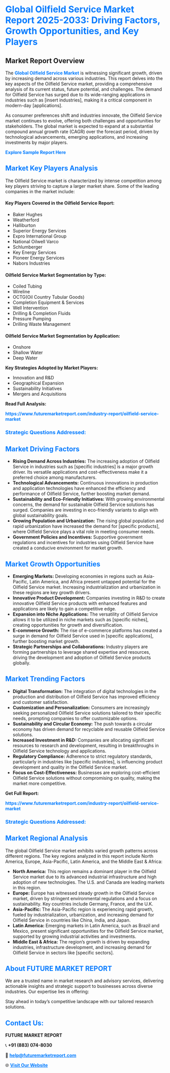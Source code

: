 <h1 style="color: #007BFF;">Global Oilfield Service Market Report 2025-2033: Driving Factors, Growth Opportunities, and Key Players</h1>

<section id="overview">
<h2>Market Report Overview</h2>
<p>The <a href="https://www.futuremarketreport.com/industry-report/oilfield-service-market" style="color: #007BFF; text-decoration: none;"><strong>Global Oilfield Service Market</strong></a> is witnessing significant growth, driven by increasing demand across various industries. This report delves into the key aspects of the Oilfield Service market, providing a comprehensive analysis of its current status, future potential, and challenges. The demand for Oilfield Service has surged due to its wide-ranging applications in industries such as [insert industries], making it a critical component in modern-day [applications].</p>
<p>As consumer preferences shift and industries innovate, the Oilfield Service market continues to evolve, offering both challenges and opportunities for stakeholders. The global market is expected to expand at a substantial compound annual growth rate (CAGR) over the forecast period, driven by technological advancements, emerging applications, and increasing investments by major players.</p>
</section>

<section id="overview">
<p><a href="https://www.futuremarketreport.com/request-sample/reportId=99051" style="color: #007BFF; text-decoration: none;"><strong>Explore Sample Report Here</strong></a></p>
</section>

<section id="key-players">
<h2 style="color: #007BFF;">Market Key Players Analysis</h2>
<p>The Oilfield Service market is characterized by intense competition among key players striving to capture a larger market share. Some of the leading companies in the market include:</p>
<h4>Key Players Covered in the Oilfield Service Report:</h4>
<ul><li>Baker Hughes</li><li>Weatherford</li><li>Halliburton</li><li>Superior Energy Services</li><li>Expro International Group</li><li>National Oilwell Varco</li><li>Schlumberger</li><li>Key Energy Services</li><li>Pioneer Energy Services</li><li>Nabors Industries</li></ul>
<h4>Oilfield Service Market Segmentation by Type:</h4>
<ul><li>Coiled Tubing</li><li>Wireline</li><li>OCTG(Oil Country Tubular Goods)</li><li>Completion Equipment &amp; Services</li><li>Well Intervention</li><li>Drilling &amp; Completion Fluids</li><li>Pressure Pumping</li><li>Drilling Waste Management</li></ul>

<h4>Oilfield Service Market Segmentation by Application:</h4>
<ul><li>Onshore</li><li>Shallow Water</li><li>Deep Water</li></ul>
<p><strong>Key Strategies Adopted by Market Players:</strong></p>
<ul>
<li>Innovation and R&D</li>
<li>Geographical Expansion</li>
<li>Sustainability Initiatives</li>
<li>Mergers and Acquisitions</li>
</ul>
</section>

<section>
<p><strong>Read Full Analysis: </strong></p><a href="https://www.futuremarketreport.com/industry-report/oilfield-service-market" style="color: #007BFF; text-decoration: none;"><strong>https://www.futuremarketreport.com/industry-report/oilfield-service-market</strong></a>
<h3 style="color: #007BFF;">Strategic Questions Addressed:</h3>
</section>

<section id="driving-factors">
<h2 style="color: #007BFF;">Market Driving Factors</h2>
<ul>
<li><strong>Rising Demand Across Industries:</strong> The increasing adoption of Oilfield Service in industries such as [specific industries] is a major growth driver. Its versatile applications and cost-effectiveness make it a preferred choice among manufacturers.</li>
<li><strong>Technological Advancements:</strong> Continuous innovations in production and application technologies have enhanced the efficiency and performance of Oilfield Service, further boosting market demand.</li>
<li><strong>Sustainability and Eco-Friendly Initiatives:</strong> With growing environmental concerns, the demand for sustainable Oilfield Service solutions has surged. Companies are investing in eco-friendly variants to align with global sustainability goals.</li>
<li><strong>Growing Population and Urbanization:</strong> The rising global population and rapid urbanization have increased the demand for [specific products], where Oilfield Service plays a vital role in meeting consumer needs.</li>
<li><strong>Government Policies and Incentives:</strong> Supportive government regulations and incentives for industries using Oilfield Service have created a conducive environment for market growth.</li>
</ul>
</section>

<section id="growth-opportunities">
<h2 style="color: #007BFF;">Market Growth Opportunities</h2>
<ul>
<li><strong>Emerging Markets:</strong> Developing economies in regions such as Asia-Pacific, Latin America, and Africa present untapped potential for the Oilfield Service market. Increasing industrialization and urbanization in these regions are key growth drivers.</li>
<li><strong>Innovative Product Development:</strong> Companies investing in R&D to create innovative Oilfield Service products with enhanced features and applications are likely to gain a competitive edge.</li>
<li><strong>Expansion into Niche Applications:</strong> The versatility of Oilfield Service allows it to be utilized in niche markets such as [specific niches], creating opportunities for growth and diversification.</li>
<li><strong>E-commerce Growth:</strong> The rise of e-commerce platforms has created a surge in demand for Oilfield Service used in [specific applications], further boosting market growth.</li>
<li><strong>Strategic Partnerships and Collaborations:</strong> Industry players are forming partnerships to leverage shared expertise and resources, driving the development and adoption of Oilfield Service products globally.</li>
</ul>
</section>

<section id="trending-factors">
<h2 style="color: #007BFF;">Market Trending Factors</h2>
<ul>
<li><strong>Digital Transformation:</strong> The integration of digital technologies in the production and distribution of Oilfield Service has improved efficiency and customer satisfaction.</li>
<li><strong>Customization and Personalization:</strong> Consumers are increasingly seeking personalized Oilfield Service solutions tailored to their specific needs, prompting companies to offer customizable options.</li>
<li><strong>Sustainability and Circular Economy:</strong> The push towards a circular economy has driven demand for recyclable and reusable Oilfield Service solutions.</li>
<li><strong>Increased Investment in R&D:</strong> Companies are allocating significant resources to research and development, resulting in breakthroughs in Oilfield Service technology and applications.</li>
<li><strong>Regulatory Compliance:</strong> Adherence to strict regulatory standards, particularly in industries like [specific industries], is influencing product development and quality in the Oilfield Service market.</li>
<li><strong>Focus on Cost-Effectiveness:</strong> Businesses are exploring cost-efficient Oilfield Service solutions without compromising on quality, making the market more competitive.</li>
</ul>
</section>

<section>
<p><strong>Get Full Report: </strong></p><a href="https://www.futuremarketreport.com/industry-report/oilfield-service-market" style="color: #007BFF; text-decoration: none;"><strong>https://www.futuremarketreport.com/industry-report/oilfield-service-market</strong></a>
<h3 style="color: #007BFF;">Strategic Questions Addressed:</h3>
</section>


<section id="regional-analysis">
<h2 style="color: #007BFF;">Market Regional Analysis</h2>
<p>The global Oilfield Service market exhibits varied growth patterns across different regions. The key regions analyzed in this report include North America, Europe, Asia-Pacific, Latin America, and the Middle East & Africa:</p>
<ul>
<li><strong>North America:</strong> This region remains a dominant player in the Oilfield Service market due to its advanced industrial infrastructure and high adoption of new technologies. The U.S. and Canada are leading markets in this region.</li>
<li><strong>Europe:</strong> Europe has witnessed steady growth in the Oilfield Service market, driven by stringent environmental regulations and a focus on sustainability. Key countries include Germany, France, and the U.K.</li>
<li><strong>Asia-Pacific:</strong> The Asia-Pacific region is experiencing rapid growth, fueled by industrialization, urbanization, and increasing demand for Oilfield Service in countries like China, India, and Japan.</li>
<li><strong>Latin America:</strong> Emerging markets in Latin America, such as Brazil and Mexico, present significant opportunities for the Oilfield Service market, supported by growing industrial activities and investments.</li>
<li><strong>Middle East & Africa:</strong> The region’s growth is driven by expanding industries, infrastructure development, and increasing demand for Oilfield Service in sectors like [specific sectors].</li>
</ul>
</section>

<footer>
<h2 style="color: #007BFF;">About FUTURE MARKET REPORT</h2>
<p>We are a trusted name in market research and advisory services, delivering actionable insights and strategic support to businesses across diverse industries. Our expertise lies in offering:</p>

<p>Stay ahead in today’s competitive landscape with our tailored research solutions.</p>

<h2 style="color: #007BFF;">Contact Us:</h2>
<p><strong>FUTURE MARKET REPORT</strong></p>
<p>📞 <strong>+91 (883) 074-8030</strong></p>
<p>📧 <strong><a href="mailto:help@futuremarketreport.com" style="color: #007BFF;">help@futuremarketreport.com</a></strong></p>
<p>🌐 <strong><a href="https://www.futuremarketreport.com/" style="color: #007BFF;">Visit Our Website</a></strong></p>
</footer>